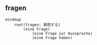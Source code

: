 ## fragen

```mermaid
mindmap
    root(fragen: 質問する)
        (eine Frage)
            (eine Frage zur Aussprache)
            (eine Frage haben)
```